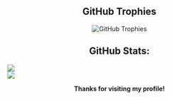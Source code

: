 <h2 align="center">GitHub Trophies</h2>

<p align="center">
  <img src="https://github-profile-trophy.vercel.app/?username=manjushwarofficial&theme=darkhub&no-frame=true&column=7&margin-w=15&margin-h=15" alt="GitHub Trophies" />
</p>



<h2 align="center">GitHub Stats:</h2>

![](https://github-readme-stats.vercel.app/api?username=Manjushwarofficial&theme=dark&hide_border=false&include_all_commits=true&count_private=true)<br/>
![](https://github-readme-stats.vercel.app/api/top-langs/?username=Manjushwarofficial&theme=dark&hide_border=false&include_all_commits=true&count_private=true&layout=compact)


<p align="center">
  <b>Thanks for visiting my profile! </b>
</p>
